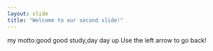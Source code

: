 ```yaml
---
layout: slide
title: "Welcome to our second slide!"
---
```

my motto:good good study,day day up
Use the left arrow to go back!
